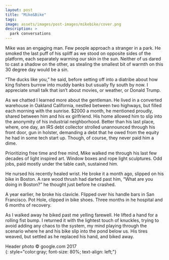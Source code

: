 ```yaml
---
layout: post
title: "Mike&Bike"
tags:
image: assets/images/post-images/mikebike/cover.png
description: >
  park conversations
---
```


Mike was an engaging man. Few people approach a stranger in a park. He smoked the last puff of his spliff as we stood on opposite sides of the platform, each separately warming our skin in the sun. Neither of us dared to cast a shadow on the other, as stealing the smallest bit of warmth on this 30 degree day would be a sin.

“The ducks like you,” he said, before setting off into a diatribe about how king fishers burrow into muddy banks but usually fly south by now. I appreciate small talk that isn’t about movies, or weather, or Donald Trump.

As we chatted I learned more about the gentleman. He lived in a converted warehouse in Oakland California, nestled between two highways, but filled each morning with the sunrise. $2000 a month, he mentioned proudly, shared between him and his ex girlfriend. His home allowed him to slip into the anonymity of his industrial neighborhood. Better than his last place, where, one day, an IRS debt collector strolled unannounced through his front door, gun in holster, demanding a debt that he owed from the equity he had in some tech start up. Though, of course, they never paid him a dime.

Prioritizing free time and free mind, Mike walked me through his last few decades of light inspired art. Window boxes and rope light sculptures. Odd jobs, paid mostly under the table cash, sustained him.

He nursed his recently healed wrist. He broke it a month ago, slipped on his bike in Boston. A rare wood thrush had darted past him, “What are you doing in Boston?” he thought just before he crashed.

A year earlier, he broke his clavicle. Flipped over his handle bars in San Francisco. Pot Hole, clipped in bike shoes. Three months in he hospital and 6 months of recovery.

As I walked away he biked past me yelling farewell. He lifted a hand for a rolling fist bump. I returned it with the lightest touch of knuckles, trying to avoid adding any chaos  to the system, my mind playing through the scenario where he and his bike slip into the pond below us. His tires weaved, but settled as he replaced his hand, and biked away.

Header photo &copy; google.com 2017<br>
{: style="color:gray; font-size: 80%; text-align: left;"}
